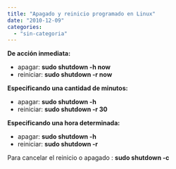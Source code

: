 ```yaml
---
title: "Apagado y reinicio programado en Linux"
date: "2010-12-09"
categories: 
  - "sin-categoria"
---
```


**De acción inmediata:**

- apagar: **sudo shutdown -h now**
- reiniciar: **sudo shutdown -r now**

**Especificando una cantidad de minutos:**

- apagar: **sudo shutdown -h <tiempo>**
- reiniciar: **sudo shutdown -r 30**

**Especificando una hora determinada:**

- apagar: **sudo shutdown -h <hora determinada>**
- reiniciar: **sudo shutdown -r <hora determinada>**

Para cancelar el reinicio o apagado : **sudo shutdown -c**
